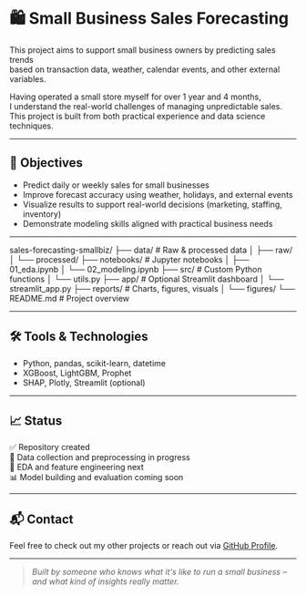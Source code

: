 # 🛍️ Small Business Sales Forecasting

This project aims to support small business owners by predicting sales trends  
based on transaction data, weather, calendar events, and other external variables.

Having operated a small store myself for over 1 year and 4 months,  
I understand the real-world challenges of managing unpredictable sales.  
This project is built from both practical experience and data science techniques.

---

## 🎯 Objectives

- Predict daily or weekly sales for small businesses
- Improve forecast accuracy using weather, holidays, and external events
- Visualize results to support real-world decisions (marketing, staffing, inventory)
- Demonstrate modeling skills aligned with practical business needs

---

sales-forecasting-smallbiz/
├── data/                   # Raw & processed data
│   ├── raw/
│   └── processed/
├── notebooks/              # Jupyter notebooks
│   ├── 01_eda.ipynb
│   └── 02_modeling.ipynb
├── src/                    # Custom Python functions
│   └── utils.py
├── app/                    # Optional Streamlit dashboard
│   └── streamlit_app.py
├── reports/                # Charts, figures, visuals
│   └── figures/
└── README.md               # Project overview



---

## 🛠️ Tools & Technologies

- Python, pandas, scikit-learn, datetime
- XGBoost, LightGBM, Prophet
- SHAP, Plotly, Streamlit (optional)

---

## 📈 Status

✅ Repository created  
🔄 Data collection and preprocessing in progress  
🧪 EDA and feature engineering next  
📊 Model building and evaluation coming soon

---

## 📬 Contact

Feel free to check out my other projects or reach out via [GitHub Profile](https://github.com/hojjang98).

---

> *Built by someone who knows what it's like to run a small business – and what kind of insights really matter.*
